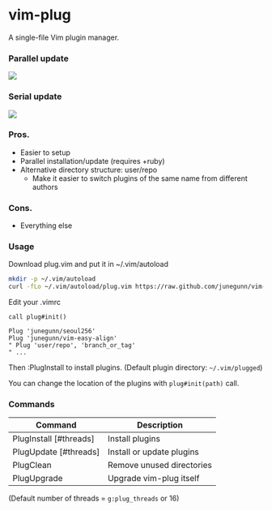 vim-plug
========

A single-file Vim plugin manager.

### Parallel update

![](https://raw.github.com/junegunn/vim-plug/master/gif/parallel.gif)

### Serial update

![](https://raw.github.com/junegunn/vim-plug/master/gif/serial.gif)

### Pros.

- Easier to setup
- Parallel installation/update (requires +ruby)
- Alternative directory structure: user/repo
  - Make it easier to switch plugins of the same name from different authors

### Cons.

- Everything else

### Usage

Download plug.vim and put it in ~/.vim/autoload

```sh
mkdir -p ~/.vim/autoload
curl -fLo ~/.vim/autoload/plug.vim https://raw.github.com/junegunn/vim-plug/master/plug.vim
```

Edit your .vimrc

```vim
call plug#init()

Plug 'junegunn/seoul256'
Plug 'junegunn/vim-easy-align'
" Plug 'user/repo', 'branch_or_tag'
" ...
```

Then :PlugInstall to install plugins. (Default plugin directory: `~/.vim/plugged`)

You can change the location of the plugins with `plug#init(path)` call.

### Commands

| Command                | Description               |
| ---------------------- | ------------------------- |
| PlugInstall [#threads] | Install plugins           |
| PlugUpdate  [#threads] | Install or update plugins |
| PlugClean              | Remove unused directories |
| PlugUpgrade            | Upgrade vim-plug itself   |

(Default number of threads = `g:plug_threads` or 16)

